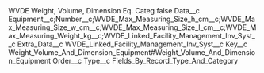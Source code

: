 <?xml version="1.0" encoding="UTF-8"?>
<CustomMetadata xmlns="http://soap.sforce.com/2006/04/metadata" xmlns:xsi="http://www.w3.org/2001/XMLSchema-instance" xmlns:xsd="http://www.w3.org/2001/XMLSchema">
    <label>WVDE Weight, Volume, Dimension Eq. Categ</label>
    <protected>false</protected>
    <values>
        <field>Data__c</field>
        <value xsi:type="xsd:string">Equipment__c;Number__c;WVDE_Max_Measuring_Size_h_cm__c;WVDE_Max_Measuring_Size_w_cm__c;WVDE_Max_Measuring_Size_l_cm__c;WVDE_Max_Measuring_Weight_kg__c;WVDE_Linked_Facility_Management_Inv_Syst__c</value>
    </values>
    <values>
        <field>Extra_Data__c</field>
        <value xsi:type="xsd:string">WVDE_Linked_Facility_Management_Inv_Syst__c</value>
    </values>
    <values>
        <field>Key__c</field>
        <value xsi:type="xsd:string">Weight_Volume_And_Dimension_Equipment#Weight_Volume_And_Dimension_Equipment</value>
    </values>
    <values>
        <field>Order__c</field>
        <value xsi:nil="true"/>
    </values>
    <values>
        <field>Type__c</field>
        <value xsi:type="xsd:string">Fields_By_Record_Type_And_Category</value>
    </values>
</CustomMetadata>

